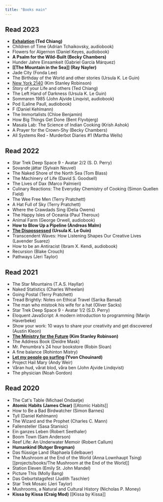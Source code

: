 ```yaml
---
title: "Books main"
---
```

## Read 2023
- **[Exhalation](projects/books/Exhalation.md) (Ted Chiang)** 
- Children of Time (Adrian Tchaikovsky, audiobook)
- Flowers for Algernon (Daniel Keyes, audiobook)
- **A Psalm for the Wild-Built (Becky Chambers)**
- Hunder Jahre Einsamkeit (Gabriel García Márquez)
- **[[The Mountain in the Sea]] (Ray Nayler)** 
- Jade City (Fonda Lee)
- The Birthday of the World and other stories (Ursula K. Le Guin)
- [New York 2140](projects/books/New%20York%202140.md) (Kim Stanley Robinson)
- Story of your Life and others (Ted Chiang)
- The Left Hand of Darkness (Ursula K. Le Guin)
- Sommaren 1985 (John Ajvide Linqvist, audiobook)
- Pod (Laline Paull, audiobook)
- F (Daniel Kehlmann)
- The Immortalists (Chloe Benjamin)
- How Big Things Get Done (Bent Flyvbjerg)
- Masala Lab: The Science of Indian Cooking (Krish Ashok)
- A Prayer for the Crown-Shy (Becky Chambers)
- All Systems Red - Murderbot Diaries #1 (Martha Wells)


## Read 2022
- Star Trek Deep Space 9 - Avatar 2/2 (S. D. Perry)
- Sovande jättar (Sylvain Neuvel)
- The Naked Shore of the North Sea (Tom Blass)
- The Machinery of Life (David S. Goodsell)
- The Lives of Dax (Marco Palmieri)
- Culinary Reactions: The Everyday Chemistry of Cooking (Simon Quellen Field)
- The Wee Free Men (Terry Pratchett)
- A Hat Full of Sky (Terry Pratchett)
- Where the Crawdads Sing (Delia Owens)
- The Happy Isles of Oceania (Paul Theroux)
- Animal Farm (George Orwell, audiobook)
- **How to Blow Up a Pipeline (Andreas Malm)**
- **[The Dispossessed](projects/books/The%20Dispossessed.md) (Ursula K. Le Guin)**
- Transcendent Waves: How Listening Shapes Our Creative Lives (Lavender Suarez) 
- How to be an Antiracist (Ibram X. Kendi, audiobook)
- Recursion (Blake Crouch)
- Pathways (Jeri Taylor)


## Read 2021
- The Star Mountains (T.A.S. Hayllar)
- Naked Statistics (Charles Wheelan)
- Going Postal (Terry Pratchett)
- Tread Brightly: Notes on Ethical Travel (Sarika Bansal)
- The man who mistook his wife for a hat (Oliver Sacks)
- Star Trek Deep Space 9 - Avatar 1/2 (S.D. Perry)
- Eloquent JavaScript: A modern introduction to programming (Marijn Haverbeke)
- Show your work: 10 ways to share your creativity and get discovered (Austin Kleon)
- **[The Ministry for the Future](projects/books/The%20Ministry%20for%20the%20Future.md) (Kim Stanley Robinson)**
- The Address Book (Deidre Mask)
- Mr. Penumbra's 24 hour bookstore (Robin Sloan)
- A fine balance (Rohinton Mistry)
- **[Let my people go surfing](projects/books/Let%20my%20people%20go%20surfing.md) (Yvon Chouinard)**
- Project Hail Mary (Andy Weir)
- Våran hud, vårat blod, våra ben (John Ajvide Lindqvist)
- The physician (Noah Gordon)


## Read 2020
- The Cat's Table (Michael Ondaatje)
- **Atomic Habits (James Clear)** [[Atomic Habits]]
- How to Be a Bad Birdwatcher (Simon Barnes)
- Tyll (Daniel Kehlmann) 
- The Wizard and the Prophet (Charles C. Mann)
- Fallensteller (Sasa Stanisic)
- Ein ganzes Leben (Robert Seethaler)
- Boom Town (Sam Anderson)
- Reef Life: An Underwater Memoir (Robert Callum)
- **Humankind (Rutger Bregman)**
- Das flüssige Land (Raphaela Edelbauer)
- The Mushroom at the End of the World (Anna Lownhaupt Tsing) [[projects/books/The Mushroom at the End of the World]]
- Station Eleven (Emily St. John Mandel)
- Picture This (Molly Bang)
- Das Geburtstagsfest (Judith Taschler)
- Star Trek Mosaic (Jeri Taylor)
- Mushrooms, a Natural and Cultural History (Nicholas P. Money)
- **Kissa by Kissa (Craig Mod)** [[Kissa by Kissa]]